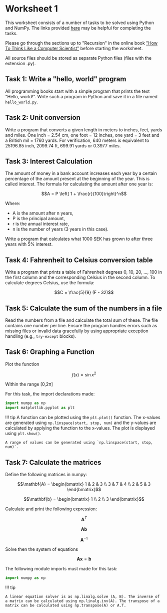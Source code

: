 # Worksheet 1

This worksheet consists of a number of tasks to be solved using Python and NumPy. The links provided [here](links.md) may be helpful for completing the tasks.

Please go through the sections up to "Recursion" in the online book ["How To Think Like a Computer Scientist"](https://runestone.academy/ns/books/published/thinkcspy/index.html) before starting the worksheet.

All source files should be stored as separate Python files (files with the extension .py).

## Task 1: Write a "hello, world" program

All programming books start with a simple program that prints the text "Hello, world!". Write such a program in Python and save it in a file named `hello_world.py`.

## Task 2: Unit conversion  

Write a program that converts a given length in meters to inches, feet, yards and miles. One inch = 2.54 cm, one foot = 12 inches, one yard = 3 feet and a British mil = 1760 yards. For verification, 640 meters is equivalent to 25196.85 inch, 2099.74 ft, 699.91 yards or 0.3977 miles.

## Task 3: Interest Calculation

The amount of money in a bank account increases each year by a certain percentage of the amount present at the beginning of the year. This is called interest. The formula for calculating the amount after one year is:

$$A = P \left( 1 + \frac{r}{100}\right)^n$$

Where:

- A is the amount after n years,
- P is the principal amount, 
- r is the annual interest rate,
- n is the number of years (3 years in this case).

Write a program that calculates what 1000 SEK has grown to after three years with 5% interest.

## Task 4: Fahrenheit to Celsius conversion table

Write a program that prints a table of Fahrenheit degrees 0, 10, 20, ..., 100 in the first column and the corresponding Celsius in the second column. To calculate degrees Celsius, use the formula:

$$C = \frac{5}{9} (F - 32)$$

## Task 5: Calculate the sum of the numbers in a file

Read the numbers from a file and calculate the total sum of these. The file contains one number per line. Ensure the program handles errors such as missing files or invalid data gracefully by using appropriate exception handling (e.g., `try-except` blocks).

## Task 6: Graphing a Function

Plot the function

$$f(x) = \sin x^2$$

Within the range [0,2π]

For this task, the import declarations made:

``` py
import numpy as np
import matplotlib.pyplot as plt
```

!!! tip
    A function can be plotted using the `plt.plot()` function. The x-values are generated using `np.linspace(start, stop, num)` and the y-values are calculated by applying the function to the x-values. The plot is displayed using `plt.show()`.
    
    A range of values can be generated using `np.linspace(start, stop, num)`. 


## Task 7: Calculate the matrices

Define the following matrices in numpy:

$$\mathbf{A} = \begin{bmatrix} 
1 & 2 & 3 \\ 
3 & 7 & 4 \\ 
2 & 5 & 3 \end{bmatrix}$$

$$\mathbf{b} = \begin{bmatrix}
1 \\
2 \\
3 \end{bmatrix}$$

Calculate and print the following expression:

$$\mathbf{A}^T$$

$$\mathbf{Ab}$$

$$\mathbf{A}^{-1}$$

Solve then the system of equations

$$\mathbf{Ax} = \mathbf{b}$$

The following module imports must made for this task:

``` py
import numpy as np
```

!!! tip

    A linear equation solver is as np.linalg.solve (A, B). The inverse of a matrix can be calculated using np.linalg.inv(A). The transpose of a matrix can be calculated using np.transpose(A) or A.T.